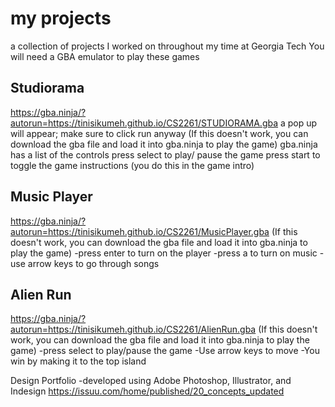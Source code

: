 # my projects
a collection of projects I worked on throughout my time at Georgia Tech
You will need a GBA emulator to play these games


Studiorama
-----------------------------------------------------
https://gba.ninja/?autorun=https://tinisikumeh.github.io/CS2261/STUDIORAMA.gba
a pop up will appear; make sure to click run anyway
(If this doesn't work, you can download the gba file and load it into gba.ninja to play the game)
gba.ninja has a list of the controls
press select to play/ pause the game
press start to toggle the game instructions (you do this in the game intro)

Music Player 
----------------------------------------------------
https://gba.ninja/?autorun=https://tinisikumeh.github.io/CS2261/MusicPlayer.gba
(If this doesn't work, you can download the gba file and load it into gba.ninja to play the game)
-press enter to turn on the player -press a to turn on music
-use arrow keys to go through songs

Alien Run
-----------------------------------------------------------------
https://gba.ninja/?autorun=https://tinisikumeh.github.io/CS2261/AlienRun.gba
(If this doesn't work, you can download the gba file and load it into gba.ninja to play the game)
-press select to play/pause the game -Use arrow keys to move
-You win by making it to the top island

Design Portfolio
-developed using Adobe Photoshop, Illustrator, and Indesign
https://issuu.com/home/published/20_concepts_updated



